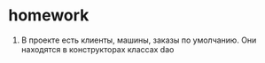# homework
1. В проекте есть клиенты, машины, заказы по умолчанию. Они находятся в конструкторах классах dao

